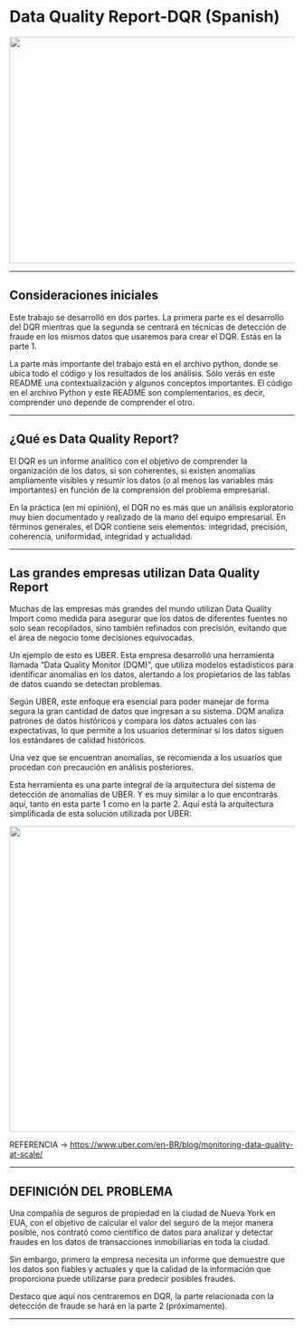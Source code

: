 # Data Quality Report-DQR (Spanish)


<p align="center">
  <img width="1200" height="400" src="https://github.com/EricPassosScience/DQR_Data_Quality_Report-Part_1/assets/97414922/3d7d5406-21f8-4c76-aab4-11a34b9a56ef">
</p>

***********************

## Consideraciones iniciales
Este trabajo se desarrolló en dos partes. La primera parte es el desarrollo del DQR mientras que la segunda se centrará en técnicas de detección de fraude en los mismos datos que usaremos para crear el DQR. Estás en la parte 1.

La parte más importante del trabajo está en el archivo python, donde se ubica todo el código y los resultados de los análisis. Sólo verás en este README una contextualización y algunos conceptos importantes. El código en el archivo Python y este README son complementarios, es decir, comprender uno depende de comprender el otro.

******************************

## ¿Qué es Data Quality Report?
El DQR es un informe analítico con el objetivo de comprender la organización de los datos, si son coherentes, si existen anomalías ampliamente visibles y resumir los datos (o al menos las variables más importantes) en función de la comprensión del problema empresarial.

En la práctica (en mi opinión), el DQR no es más que un análisis exploratorio muy bien documentado y realizado de la mano del equipo empresarial. En términos generales, el DQR contiene seis elementos: integridad, precisión, coherencia, uniformidad, integridad y actualidad.

*********************************

## Las grandes empresas utilizan Data Quality Report
Muchas de las empresas más grandes del mundo utilizan Data Quality Import como medida para asegurar que los datos de diferentes fuentes no solo sean recopilados, sino también refinados con precisión, evitando que el área de negocio tome decisiones equivocadas.

Un ejemplo de esto es UBER. Esta empresa desarrolló una herramienta llamada “Data Quality Monitor (DQM)”, que utiliza modelos estadísticos para identificar anomalías en los datos, alertando a los propietarios de las tablas de datos cuando se detectan problemas.

Según UBER, este enfoque era esencial para poder manejar de forma segura la gran cantidad de datos que ingresan a su sistema.
DQM analiza patrones de datos históricos y compara los datos actuales con las expectativas, lo que permite a los usuarios determinar si los datos siguen los estándares de calidad históricos.

Una vez que se encuentran anomalías, se recomienda a los usuarios que procedan con precaución en análisis posteriores.

Esta herramienta es una parte integral de la arquitectura del sistema de detección de anomalías de UBER. Y es muy similar a lo que encontrarás aquí, tanto en esta parte 1 como en la parte 2.
Aquí está la arquitectura simplificada de esta solución utilizada por UBER:

<p align="center">
  <img width="980" height="540" src="https://github.com/EricPassosScience/DQR_Data_Quality_Report-Part_1/assets/97414922/897119cc-5125-4367-82c7-054181a51f3e/imagem_2023-10-19_002240647.png">
</p>

REFERENCIA -> https://www.uber.com/en-BR/blog/monitoring-data-quality-at-scale/ 
********************************************

## DEFINICIÓN DEL PROBLEMA
Una compañía de seguros de propiedad en la ciudad de Nueva York en EUA, con el objetivo de calcular el valor del seguro de la mejor manera posible, nos contrató como científico de datos para analizar y detectar fraudes en los datos de transacciones inmobiliarias en toda la ciudad.

Sin embargo, primero la empresa necesita un informe que demuestre que los datos son fiables y actuales y que la calidad de la información que proporciona puede utilizarse para predecir posibles fraudes.

Destaco que aquí nos centraremos en DQR, la parte relacionada con la detección de fraude se hará en la parte 2 (próximamente).

*************************************************

